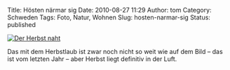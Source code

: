 Title: Hösten närmar sig
Date: 2010-08-27 11:29
Author: tom
Category: Schweden
Tags: Foto, Natur, Wohnen
Slug: hosten-narmar-sig
Status: published

[![Der Herbst
naht](/pic/grythusvat_s.jpg "Der Herbst naht")](/pic/grythusvat_l.jpg)

Das mit dem Herbstlaub ist zwar noch nicht so weit wie auf dem Bild –
das ist vom letzten Jahr – aber Herbst liegt definitiv in der Luft.

